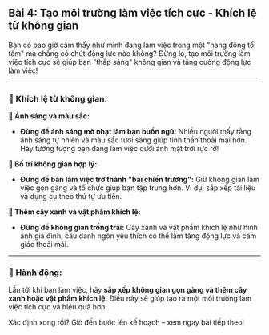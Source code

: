 ## Bài 4: Tạo môi trường làm việc tích cực - Khích lệ từ không gian

Bạn có bao giờ cảm thấy như mình đang làm việc trong một "hang động tối tăm" mà chẳng có chút động lực nào không? Đừng lo, tạo môi trường làm việc tích cực sẽ giúp bạn "thắp sáng" không gian và tăng cường động lực làm việc!

---

### 📌 Khích lệ từ không gian:

**🔹 Ánh sáng và màu sắc:**
- **Đừng để ánh sáng mờ nhạt làm bạn buồn ngủ:** Nhiều người thấy rằng ánh sáng tự nhiên và màu sắc tươi sáng giúp tinh thần thoải mái hơn. Hãy tưởng tượng bạn đang làm việc dưới ánh mặt trời rực rỡ!

**🔹 Bố trí không gian hợp lý:**
- **Đừng để bàn làm việc trở thành "bãi chiến trường":** Giữ không gian làm việc gọn gàng và tổ chức giúp bạn tập trung hơn. Ví dụ, sắp xếp tài liệu và dụng cụ theo thứ tự ưu tiên.

**🔹 Thêm cây xanh và vật phẩm khích lệ:**
- **Đừng để không gian trống trải:** Cây xanh và vật phẩm khích lệ như hình ảnh gia đình, câu danh ngôn yêu thích có thể làm tăng động lực và cảm giác thoải mái.

---

### 🚀 Hành động:

Lần tới khi bạn làm việc, hãy **sắp xếp không gian gọn gàng và thêm cây xanh hoặc vật phẩm khích lệ**. Điều này sẽ giúp tạo ra một môi trường làm việc tích cực và hiệu quả hơn.

Xác định xong rồi? Giờ đến bước lên kế hoạch – xem ngay bài tiếp theo!